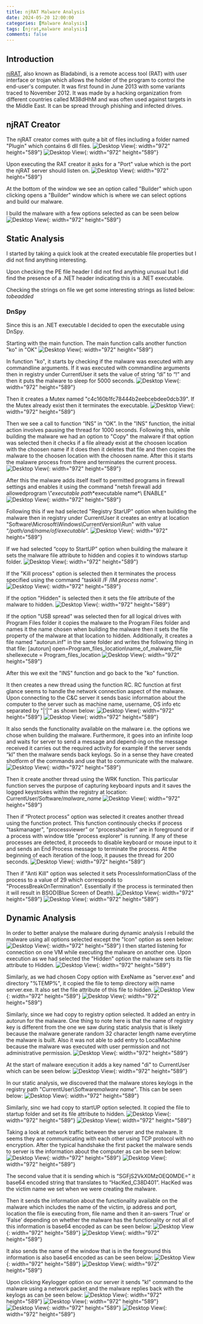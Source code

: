 ```yaml
---
title: njRAT Malware Analysis
date: 2024-05-20 12:00:00
categories: [Malware Analysis]
tags: [njrat,malware analysis]
comments: false
---
```


## Introduction

[njRAT](https://en.wikipedia.org/wiki/NjRAT), also known as Bladabindi, is a remote access tool (RAT) with user interface or trojan which allows the holder of the program to control the end-user's computer. It was first found in June 2013 with some variants traced to November 2012. It was made by a hacking organization from different countries called M38dHhM and was often used against targets in the Middle East. It can be spread through phishing and infected drives.

## njRAT Creator

The njRAT creator comes with quite a bit of files including a folder named "Plugin" which contains 6 dll files.
![Desktop View](/assets/images/FileStructure.png){: width="972" height="589"}
![Desktop View](/assets/images/FileStructure_1.png){: width="972" height="589"}

Upon executing the RAT creator it asks for a "Port" value which is the port the njRAT server should listen on.
![Desktop View](/assets/images/RAT_Creator.png){: width="972" height="589"}

At the bottom of the window we see an option called "Builder" which upon clicking opens a "Builder" window which is where we can select options and build our malware.

I build the malware with a few options selected as can be seen below
![Desktop View](/assets/images/RAT_Creator_Build.png){: width="972" height="589"}

## Static Analysis

I started by taking a quick look at the created executable file properties but I did not find anything interesting.

Upon checking the PE file header I did not find anything unusual but I did find the presence of a .NET header indicating this is a .NET executable.

Checking the strings on file we get some interesting strings as listed below:
*tobeadded*

### DnSpy

Since this is an .NET executable I decided to open the executable using DnSpy.

Starting with the main function. The main function calls another function "ko" in "OK"
![Desktop View](/assets/images/OK.ko.png){: width="972" height="589"}

In function "ko", it starts by checking if the malware was executed with any commandline arguments. If it was executed with commandline arguments then in registry under CurrentUser it sets the value of string “di” to “!” and then it puts the malware to sleep for 5000 seconds.
![Desktop View](/assets/images/command_line_argument.png){: width="972" height="589"}

Then it creates a Mutex named "c4c160b1fc78444b2eebcebdee0dcb39". If the Mutex already exist then it terminates the executable.
![Desktop View](/assets/images/Mutex.png){: width="972" height="589"}

Then we see a call to function “INS” in “OK”.
In the "INS" function, the initial action involves pausing the thread for 1000 seconds. Following this, while building the malware we had an option to "Copy" the malware if that option was selected then it checks if a file already exist at the choosen location with the choosen name if it does then it deletes that file and then copies the malware to the choosen location with the choosen name. After this it starts the malawre process from there and terminates the current process.
![Desktop View](/assets/images/Copy.png){: width="972" height="589"}

After this the malware adds itself itself to permitted programs in firewall settings and enables it using the command "netsh firewall add allowedprogram \”*executable path*\*executable name*\ ENABLE"
![Desktop View](/assets/images/Firewall.png){: width="972" height="589"}

Following this if we had selected "Registry StarUP" option when building the malware then in registry under CurrentUser it creates an entry at location "Software\Microsoft\Windows\CurrentVersion\Run" with value “*/path/and/name/of/executable*”.
![Desktop View](/assets/images/Registry.png){: width="972" height="589"}

If we had selected “copy to StartUP” option when building the malware it sets the malware file attribute to hidden and copies it to windows startup folder.
![Desktop View](/assets/images/Startup.png){: width="972" height="589"}

If the "Kill process" option is selected then it terminates the process specified using the command "taskkill /F /IM *process name*".
![Desktop View](/assets/images/Taskkill.png){: width="972" height="589"}

If the option "Hidden" is selected then it sets the file attribute of the malware to hidden.
![Desktop View](/assets/images/Hidden.png){: width="972" height="589"}

If the option "USB spread" was selected then for all logical drives with Program Files folder it copies the malware to the Program Files folder and names it the name chosen when building the malware then it sets the file property of the malware at that location to hidden. Additionally, it creates a file named "autorun.inf" in the same folder and writes the following thing in that file:
[autorun]
open=Program_files_location\name_of_malware_file
shellexecute = Program_files_location
![Desktop View](/assets/images/USBSpread.png){: width="972" height="589"}

After this we exit the "INS" function and go back to the "ko" function.

It then creates a new thread using the function RC. RC function at first glance seems to handle the network connection aspect of the malware. Upon connecting to the C&C server it sends basic information about the computer to the server such as machine name, username, OS info etc separated by "&#124;&#39;&#124;&#39;" as shown below:
![Desktop View](/assets/images/network_start.png){: width="972" height="589"}
![Desktop View](/assets/images/network_start_variable.png){: width="972" height="589"}

It also sends the functionality available on the malware i.e. the options we chose when building the malware. Furthermore, it goes into an infinite loop and waits for server to send a message and depend-ing on the message received it carries out the required activity for example if the server sends “kl” then the malware sends back keylogs. So in a sense they have created shotform of the commands and use that to communicate with the malware.
![Desktop View](/assets/images/Command.png){: width="972" height="589"}

Then it create another thread using the WRK function. This particular function serves the purpose of capturing keyboard inputs and it saves the logged keystrokes within the registry at location:
CurrentUser/Software/*malware_name*
![Desktop View](/assets/images/WRK.png){: width="972" height="589"}

Then if “Protect process” option was selected it creates another thread using the function protect. This function continously checks if process "taskmanager", "processviewer" or "processhacker" are in foreground or if a process with window title "process explorer" is running. If any of these processes are detected, it proceeds to disable keyboard or mouse input to it and sends an End Process message to terminate the process. At the beginning of each iteration of the loop, it pauses the thread for 200 seconds.
![Desktop View](/assets/images/Protect.jpeg){: width="972" height="589"}

Then if "Anti Kill" option was selected it sets ProcessInformationClass of the process to a value of 29 which corresponds to "ProcessBreakOnTermination". Essentially if the process is terminated then it will result in BSOD(Blue Screen of Death).
![Desktop View](/assets/images/BSOD.png){: width="972" height="589"}
![Desktop View](/assets/images/BSOD2.png){: width="972" height="589"}

## Dynamic Analysis

In order to better analyse the malware during dynamic analysis I rebuild the malware using all options selected except the "Icon" option as seen below:
![Desktop View](/assets/images/Rebuild.png){: width="972" height="589"}
I then started listening for connection on one VM while executing the malware on another one.
Upon execution as we had selected the "Hidden" option the malware sets its file attribute to Hidden.
![Desktop View](/assets/images/Hidden.png){: width="972" height="589"}

Similarly, as we had chosen Copy option with ExeName as "server.exe" and directory "%TEMP%", it copied the file to temp directory with name server.exe. It also set the file attribute of this file to hidden.
![Desktop View](/assets/images/Copy_Temp.png){: width="972" height="589"}
![Desktop View](/assets/images/Copy_Hidden.png){: width="972" height="589"}

Similarly, since we had copy to registry option selected. It added an entry in autorun for the malware. One thing to note here is that the name of registry key is different from the one we saw during static analysis that is likely because the malware generate random 32 character length name everytime the malware is built. Also it was not able to add entry to LocalMachine because the malware was executed with user permission and not administrative permission. 
![Desktop View](/assets/images/Autorun.png){: width="972" height="589"}

At the start of malware execution it adds a key named "di" to CurrentUser which can be seen below:
![Desktop View](/assets/images/di.png){: width="972" height="589"}

In our static analysis, we discovered that the malware stores keylogs in the registry path "CurrentUser\Software*malware name*". This can be seen below:
![Desktop View](/assets/images/keylog.png){: width="972" height="589"}

Similarly, sinc we had copy to startUP option selected. It copied the file to startup folder and set its file attribute to hidden.
![Desktop View](/assets/images/Startup.png){: width="972" height="589"}
![Desktop View](/assets/images/Startup_Hidden.png){: width="972" height="589"}

Taking a look at network traffic between the server and the malware. It seems they are communicating with each other using TCP protocol with no encryption. After the typical handshake the first packet the malware sends to server is the information about the computer as can be seen below:
![Desktop View](/assets/images/Network_Basic.png){: width="972" height="589"}
![Desktop View](/assets/images/Network_Basic_Better_View.png){: width="972" height="589"}

The second value that it is sending which is “SGFjS2VkX0MzOEQ0MDE=” it base64 encoded string that translates to “HacKed_C38D401”. HacKed was the victim name we set when we were creating the malware.

Then it sends the information about the functionality available on the malware which includes the name of the victim, ip address and port, location the file is executing from, file name and then it an-swers ‘True’ or ‘False’ depending on whether the malware has the functionality or not all of this information is base64 encoded as can be seen below:
![Desktop View](/assets/images/Network_Functionality.png){: width="972" height="589"}
![Desktop View](/assets/images/Network_Functionality_Better_View.png){: width="972" height="589"}

It also sends the name of the window that is in the foreground this information is also base64 encoded as can be seen below:
![Desktop View](/assets/images/Network_Foreground.png){: width="972" height="589"}
![Desktop View](/assets/images/Network_Foreground_Better_View.png){: width="972" height="589"}

Upon clicking Keylogger option on our server it sends "kl" command to the malware using a network packet and the malware replies back with the keylogs as can be seen below:
![Desktop View](/assets/images/Network_Keylog.png){: width="972" height="589"}
![Desktop View](/assets/images/Network_Keylog_kl_answer.png){: width="972" height="589"}
![Desktop View](/assets/images/Network_Keylog_kl_answer_decode.png){: width="972" height="589"}
![Desktop View](/assets/images/Network_Keylog_kl_UI.png){: width="972" height="589"}




 









